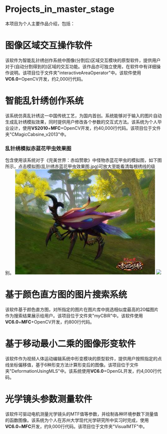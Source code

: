 Projects_in_master_stage
========================

本项目为个人主要作品介绍，包括：

# 图像区域交互操作软件
该软件为智能乱针绣创作系统中图像(分割后)区域交互模块的原型软件，提供用户对于(自动分割得到的)区域的交互功能。该作品亦可独立使用，在软件中有详细操作说明。该项目位于文件夹"interactiveAreaOperator"中。该软件使用**VC6.0**+OpenCV开发，约2,000行代码。

# 智能乱针绣创作系统
该系统仿真乱针绣这一中国传统工艺，为国内首创。系统能够对于输入的图片自动生成乱针绣模拟效果，同时提供用户修改各个参数的交互式方法。该系统为个人毕业设计，使用**VS2010**+**MFC**+OpenCV开发，约40,000行代码。该项目位于文件夹"CMagicCabsine_v2013"中。

### 乱针绣模拟赤蓝花甲虫效果图
包含使用该系统对于《完美世界：赤焰赞歌》中怪物赤蓝花甲虫的模拟图，如下图所示，点击模拟图(乱针绣赤蓝花甲虫效果图.jpg)可放大至能看清每根绣线的级别。
![](https://github.com/LoveWX/Projects_in_master_stage/raw/master/%E5%AE%8C%E7%BE%8E%E4%B8%96%E7%95%8C_%E8%B5%A4%E7%84%B0%E8%B5%9E%E6%AD%8C_%E8%B5%A4%E8%93%9D%E8%8A%B1%E7%94%B2%E8%99%AB.jpg)
![](https://github.com/LoveWX/Projects_in_master_stage/raw/master/%E4%B9%B1%E9%92%88%E7%BB%A3_%E8%B5%A4%E8%93%9D%E8%8A%B1%E7%94%B2%E8%99%AB_%E6%95%88%E6%9E%9C%E5%9B%BE.jpg)

# 基于颜色直方图的图片搜索系统
该软件基于颜色直方图，对所指定的图片在图片库中挑选相似度最高的20幅图片作为搜索结果展示给用户。该项目位于文件夹"myCBIR"中。该软件使用**VC6.0**+**MFC**+OpenCV开发，约800行代码。

# 基于移动最小二乘的图像形变软件
该软件作为视频人体运动编辑系统中形变模块的原型软件，提供用户按照指定的点线坐标偏移值，基于6种形变方法计算形变后的图像。该项目位于文件夹"DeformationUsingMLS"中。该系统使用**VC6.0**+OpenGL开发，约4,000行代码。

# 光学镜头参数测量软件
该软件可驱动电机测量光学镜头的MTF值等参数，并绘制各种环境参数下测量值的函数图像。该系统为个人在苏州大学现代光学研究所中实习时完成，使用**VC6.0**+**MFC**开发，约9,000行代码。该项目位于文件夹"VisualMTF"中。
